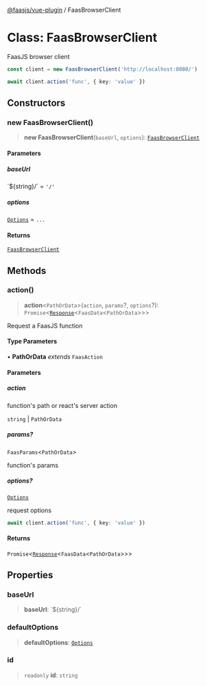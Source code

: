 [@faasjs/vue-plugin](../README.md) / FaasBrowserClient

# Class: FaasBrowserClient

FaasJS browser client

```ts
const client = new FaasBrowserClient('http://localhost:8080/')

await client.action('func', { key: 'value' })
```

## Constructors

### new FaasBrowserClient()

> **new FaasBrowserClient**(`baseUrl`, `options`): [`FaasBrowserClient`](FaasBrowserClient.md)

#### Parameters

##### baseUrl

\`$\{string\}/\` = `'/'`

##### options

[`Options`](../type-aliases/Options.md) = `...`

#### Returns

[`FaasBrowserClient`](FaasBrowserClient.md)

## Methods

### action()

> **action**\<`PathOrData`\>(`action`, `params`?, `options`?): `Promise`\<[`Response`](Response.md)\<`FaasData`\<`PathOrData`\>\>\>

Request a FaasJS function

#### Type Parameters

• **PathOrData** *extends* `FaasAction`

#### Parameters

##### action

function's path or react's server action

`string` | `PathOrData`

##### params?

`FaasParams`\<`PathOrData`\>

function's params

##### options?

[`Options`](../type-aliases/Options.md)

request options
```ts
await client.action('func', { key: 'value' })
```

#### Returns

`Promise`\<[`Response`](Response.md)\<`FaasData`\<`PathOrData`\>\>\>

## Properties

### baseUrl

> **baseUrl**: \`$\{string\}/\`

### defaultOptions

> **defaultOptions**: [`Options`](../type-aliases/Options.md)

### id

> `readonly` **id**: `string`
